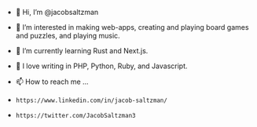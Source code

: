 - 👋 Hi, I’m @jacobsaltzman
- 👀 I’m interested in making web-apps, creating and playing board games and puzzles, and playing music. 
- 🌱 I’m currently learning Rust and Next.js.
- 💞️ I love writing in PHP, Python, Ruby, and Javascript.
- 📫 How to reach me ...

-     https://www.linkedin.com/in/jacob-saltzman/ 

-     https://twitter.com/JacobSaltzman3 

<!---
jacobsaltzman/jacobsaltzman is a ✨ special ✨ repository because its `README.md` (this file) appears on your GitHub profile.
You can click the Preview link to take a look at your changes.
--->

